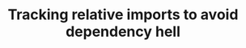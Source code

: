 ---
slug: track-relative-imports
version: v1.343.0
title: Tracking relative imports to avoid dependency hell
tags: ['Script editor', 'Flow editor']
description: Windmill now automatically tracks relative imports in Bun and Python such that if you update a common dependency and update its imports, it will now re-trigger deployment and lockfile computation of all the scripts that depend on it (it was working for Python but not Bun before).<br/><br/> Windmill can now also track such imports in inline scripts of flows and will surgically update the inline lockfiles of those flows if the relative imports change.
features:
  [
    'Automatic re-trigger of deployment and lockfile computation of all the scripts that depend on Bun script.',
    'When doing `wmill sync pull`, the wmill-lock.yaml will now automatically be updated, avoiding re-triggering lockfile computation for all files, only the ones that have changed from last sync.',
    'Flows inline lockfile can now be updated locally using `wmill flow generate-locks`, which is the equivalent of `wmill script generate-metadata --lock-only` but for flows` inline scripts.',
  ]
docs: /docs/advanced/sharing_common_logic#tracking-relative-imports-on-local-development
---